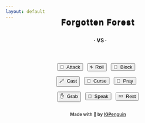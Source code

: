 ```yaml
---
layout: default
---
```

<meta http-equiv="Permissions-Policy" content="interest-cohort=()">
<meta name="twitter:card" content="summary" />
<meta name="twitter:site" content="{{ page.title }}" />
<meta name="twitter:title" content="{{ page.title }}" />
<meta name="twitter:image" content="{{ page.title_image }}" />

<script src="https://ajax.googleapis.com/ajax/libs/jquery/3.5.1/jquery.min.js"></script>
<link rel="stylesheet" href="https://cdnjs.cloudflare.com/ajax/libs/animate.css/4.1.1/animate.min.css"/>
<script src="js/game_loop.js"></script>

<div class= "curtain" id="id_fullscreen_curtain"></div>
<div class= "fullScreenText" id="id_fullscreen_text"></div>

<center class="animate__animated animate__fadeIn animate__fast">
<h2 id = "id_area" style="margin-top:-22px;
  margin-bottom:8px;
    font-size:22px;
    text-shadow: 0 2px 1px #000;
      letter-spacing: 1.5px;">Forgotten Forest</h2>
<!-- <h2 id = "id_subtitle" style="margin:-12px; font-size:20px;">∙&nbsp;&nbsp;∙&nbsp;&nbsp;∙</h2> -->
<p style="margin:6px;"></p>

<div class= "enemyOverlay" id="id_enemy_overlay" style="font-family:sans;"></div>
<div class="card" id="id_card">
<div id = "id_enemy_info">
  <h2 id = "id_name" style="text-align:left;
    padding-left:10px;"/>
<h1 id = "id_emoji" style="margin-top:4px; margin-bottom:4px;"/>
<h3 id = "id_stats" style="float:left;
                            text-align:left;
                            padding-top:6px;
                            padding-left:12px;
                            line-height:24px;
                            margin-bottom:0px;
                            font-family:sans;"/>
<br>
</div>
<div class="box-border">
<h4 id = "id_desc" style="float:left;
  text-align:left;
  padding-top:8px;
  padding-left:12px;
  padding-right:8px;
  margin-bottom:-10px;
  line-height:165%;
  width:95%;
  overflow: auto;"/>
<h5 id = "id_team" style="float:right;
  margin-top:16px;
  padding-right:10px;
  overflow: auto;"/>
</div>
</div>

<p style="margin:9px;"></p>
<h3 style="margin:-0px; font-size:14px">· VS ·</h3>
<p style="margin:6px;"></p>

<div class= "playerOverlay" id="id_player_overlay" style="font-family:sans;"></div>
<div class="toolbar" style="padding-bottom:10px;">
<div id = "id_player_info">
<h3 id = "id_player_name" style="font-weight:bold; margin-bottom:6px; margin-top:4px; cursor:pointer; font-size:16px"/>
<h3 id = "id_player_status" style="margin-bottom:0px; display:inline; font-family:sans;"/>
</div>
<h4 id = "id_log" style="margin-top:6px; margin-bottom:0px; padding-left:6px; margin-bottom:4px; text-align:left;"/>
<h4 id = "id_player_party_loot" style="margin-bottom:0px; display:inline; box-shadow:none;"/>
</div>

<p style="margin:18px;"></p>
<button type = "button" id = "button_attack">🎯&nbsp;&nbsp;Attack</button>&nbsp;&nbsp;
<button type = "button" id = "button_roll">🌀&nbsp;&nbsp;Roll</button>&nbsp;&nbsp;
<button type = "button" id = "button_block">🔰&nbsp;&nbsp;Block</button>
<p style="margin:14px;"></p>
<button type = "button" id = "button_cast">🪄&nbsp;&nbsp;Cast</button>&nbsp;&nbsp;
<button type = "button" id = "button_curse">🪬&nbsp;&nbsp;Curse</button>&nbsp;&nbsp;
<button type = "button" id = "button_pray">🙏&nbsp;&nbsp;Pray</button>
<p style="margin:14px;"></p>
<button type = "button" id = "button_grab">✋&nbsp;&nbsp;Grab</button>&nbsp;&nbsp;
<button type = "button" id = "button_speak">💬&nbsp;&nbsp;Speak</button>&nbsp;&nbsp;
<button type = "button" id = "button_sleep">💤&nbsp;&nbsp;Rest</button>

<p style="margin:26px"></p>
<h4 style="font-size:12px; opacity:0.85; box-shadow:none;">Made with 💚 by <a href="https://github.com/IGPenguin/webcrawler/">IGPenguin</a></h4><h4 id="id_version" style="font-size:10px; margin-top:-12px; opacity:0.6; box-shadow:none;"/>
</center>
